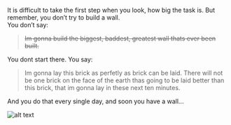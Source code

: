 
It is difficult to take the first step when you look, how big the task is.
But remember, you don’t try to build a wall.<br>
You don’t say:<br>
> ~~Im gonna build the biggest, baddest, greatest wall thats  ever been built.~~ <br>
 
You dont start there. You say: <br>

> Im gonna lay this brick as perfetly as brick can be laid. There will not be one brick on the face of the earth  thas going to be laid better than this brick, that im gonna lay in these next ten minutes.

And you do that every single day, and soon you have a wall...

![alt text](https://i1.wp.com/lolzombie.com/wp-content/uploads/2009/11/tumblr_kt78unDCi71qa3qedo1_500.jpg?ssl=1)